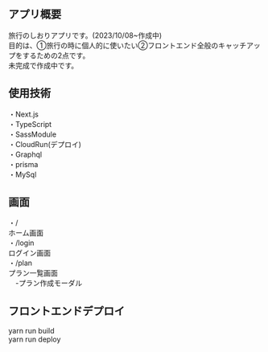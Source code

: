 ## アプリ概要
旅行のしおりアプリです。(2023/10/08~作成中)<br>
目的は、①旅行の時に個人的に使いたい②フロントエンド全般のキャッチアップをするための2点です。<br>
未完成で作成中です。

## 使用技術

・Next.js<br/>
・TypeScript<br/>
・SassModule<br/>
・CloudRun(デプロイ)<br/>
・Graphql<br>
・prisma<br/>
・MySql

## 画面

・/<br/>ホーム画面<br/>
・/login<br/>ログイン画面<br/>
・/plan<br/>プラン一覧画面<br/>　-プラン作成モーダル<br/>

## フロントエンドデプロイ
yarn run build <br>
yarn run deploy

